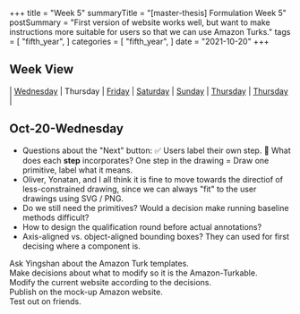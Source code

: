 +++
title = "Week 5"
summaryTitle = "[master-thesis] Formulation Week 5"
postSummary = "First version of website works well, but want to make instructions more suitable for users so that we can use Amazon Turks."
tags = [
    "fifth_year",
]
categories = [
    "fifth_year",
]
date = "2021-10-20"
+++

## Week View
| [Wednesday](#oct-20-wednesday) | Thursday | [Friday](#oct-22-friday) | [Saturday](#oct-23-saturday) | [Sunday](#oct-24-sunday) | [Thursday](#oct-25-thursday) | [Thursday](#oct-26-thursday) |


## Oct-20-Wednesday

- Questions about the "Next" button: ✅ Users label their own step. 🤔 What does each **step** incorporates? One step in the drawing = Draw one primitive, label what it means.
- Oliver, Yonatan, and I all think it is fine to move towards the directiof of less-constrained drawing, since we can always "fit" to the user drawings using SVG / PNG.  
- Do we still need the primitives? Would a decision make running baseline methods difficult? 
- How to design the qualification round before actual annotations?
- Axis-aligned vs. object-aligned bounding boxes? They can used for first decising where a component is.

Ask Yingshan about the Amazon Turk templates. \
Make decisions about what to modify so it is the Amazon-Turkable. \
Modify the current website according to the decisions. \
Publish on the mock-up Amazon website. \
Test out on friends. 